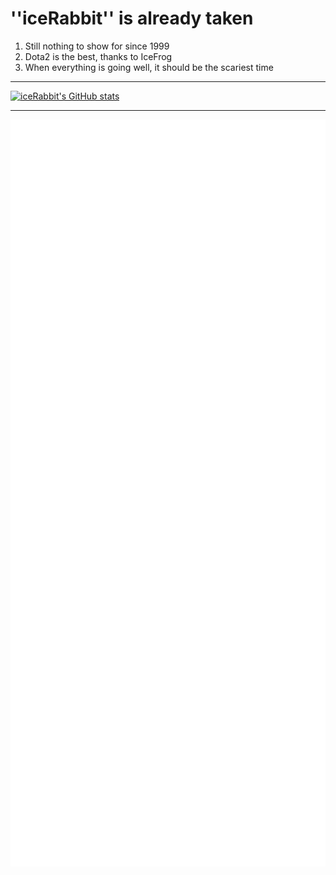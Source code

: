 # ''iceRabbit'' is already taken
1. Still nothing to show for since 1999
2. Dota2 is the best, thanks to IceFrog
3. When everything is going well, it should be the scariest time

---
[![iceRabbit's GitHub stats](https://github-readme-stats.vercel.app/api?username=iceRabbit1999)](https://github.com/anuraghazra/github-readme-stats)

---
<img class="half" src="/metrics.output.svg" alt="Metrics" width="600" >
